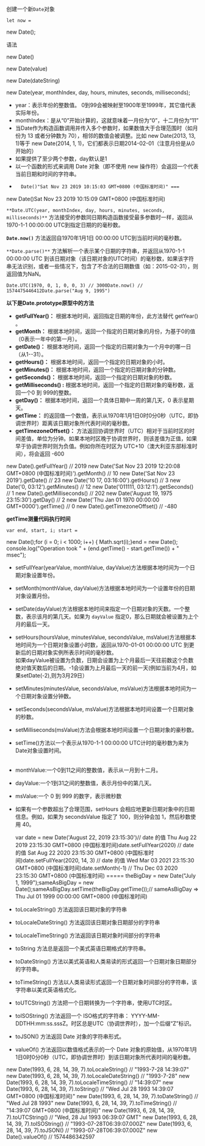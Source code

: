 创建一个新`Date`对象

    let now = 
new Date();

语法

    
new Date()

new Date(value)

new Date(dateString)

new Date(year, monthIndex, day, hours, minutes, seconds, milliseconds);

*   year：表示年份的整数值。 0到99会被映射至1900年至1999年，其它值代表实际年份。
*   monthIndex：是从“0”开始计算的，这就意味着一月份为“0”，十二月份为“11”
*   当Date作为构造函数调用并传入多个参数时，如果数值大于合理范围时（如月份为 13 或者分钟数为 70），相邻的数值会被调整。比如 
new Date(2013, 13, 1)等于
new Date(2014, 1, 1)，它们都表示日期2014-02-01（注意月份是从0开始的）
*   如果提供了至少两个参数，day默认是1
*   以一个函数的形式来调用 Date 对象（即不使用 new 操作符）会返回一个代表当前日期和时间的字符串。
*       Date()"Sat Nov 23 2019 10:15:03 GMT+0800 (中国标准时间)" === 
new Date()Sat Nov 23 2019 10:15:09 GMT+0800 (中国标准时间)
    

`**Date.UTC(year, monthIndex, day, hours, minutes, seconds, milliseconds)**` 方法接受的参数同日期构造函数接受最多参数时一样，返回从1970-1-1 00:00:00 UTC到指定日期的的毫秒数。

**`Date.now()`** 方法返回自1970年1月1日 00:00:00 UTC到当前时间的毫秒数。

`**Date.parse()**` 方法解析一个表示某个日期的字符串，并返回从1970-1-1 00:00:00 UTC 到该日期对象（该日期对象的UTC时间）的毫秒数，如果该字符串无法识别，或者一些情况下，包含了不合法的日期数值（如：2015-02-31），则返回值为NaN。

    ​Date.UTC(1970, 0, 1, 0, 0, 3) // 3000​Date.now() // 1574475446412Date.parse("Aug 9, 1995")

**以下是Date.prototype原型中的方法**

*   **getFullYear()：** 根据本地时间，返回指定日期的年份，此方法替代 getYear() 。
*   **getMonth：** 根据本地时间，返回一个指定的日期对象的月份，为基于0的值（0表示一年中的第一月）。
*   **getDate()：** 根据本地时间，返回一个指定的日期对象为一个月中的哪一日（从1--31）。 
*   **getHours()：** 根据本地时间，返回一个指定的日期对象的小时。
*   **getMinutes()：** 根据本地时间，返回一个指定的日期对象的分钟数。
*   **getSeconds()：** 根据本地时间，返回一个指定的日期对象的秒数。
*   **getMilliseconds() :** 根据本地时间，返回一个指定的日期对象的毫秒数，返回一个0 到 999的整数。
*   **getDay()：** 根据本地时间，返回一个具体日期中一周的第几天，0 表示星期天。
*   **getTime：** 的返回值一个数值，表示从1970年1月1日0时0分0秒（UTC，即协调世界时）距离该日期对象所代表时间的毫秒数。
*   **getTimezoneOffset()：** 方法返回协调世界时（UTC）相对于当前时区的时间差值，单位为分钟。如果本地时区晚于协调世界时，则该差值为正值，如果早于协调世界时则为负值。例如你所在时区为 UTC+10（澳大利亚东部标准时间），将会返回 -600

    
new Date().getFullYear() // 2019
new Date('Sat Nov 23 2019 12:20:08 GMT+0800 (中国标准时间)').getMonth() // 10
new Date('Sat Nov 23 2019').getDate() // 23
new Date('10 17, 03:16:00').getHours() // 3
new Date('0, 03:12').getMinutes() // 12
new Date('011111, 03:12:1').getSeconds() // 1
new Date().getMilliseconds() // 202
new Date('August 19, 1975 23:15:30').getDay() // 2
new Date('Thu Jan 01 1970 00:00:00 GMT+0000').getTime() // 0
new Date().getTimezoneOffset() // -480

**getTime测量代码执行时间**

    var end, start, i; start = 
new Date();for (i = 0; i < 1000; i++) {  Math.sqrt(i);}end = 
new Date(); console.log("Operation took " + (end.getTime() - start.getTime()) + " msec");

*   setFullYear(yearValue, monthValue, dayValue)方法根据本地时间为一个日期对象设置年份。
*   setMonth(monthValue, dayValue)方法根据本地时间为一个设置年份的日期对象设置月份。
*   setDate(dayValue)方法根据本地时间来指定一个日期对象的天数。一个整数，表示该月的第几天。如果为 `dayValue` 指定0，那么日期就会被设置为上个月的最后一天。
*   setHours(hoursValue, minutesValue, secondsValue, msValue)方法根据本地时间为一个日期对象设置小时数，返回从1970-01-01 00:00:00 UTC 到更新后的日期对象实例所表示时间的毫秒数。  
    如果dayValue被设置为负数，日期会设置为上个月最后一天往前数这个负数绝对值天数后的日期。-1会设置为上月最后一天的前一天(例如当前为4月，如果setDate(-2),则为3月29日）
*   setMinutes(minutesValue, secondsValue, msValue)方法根据本地时间为一个日期对象设置分钟数。
*   setSeconds(secondsValue, msValue)方法根据本地时间设置一个日期对象的秒数。
*   setMilliseconds(msValue)方法会根据本地时间设置一个日期对象的豪秒数。
*   setTime()方法以一个表示从1970-1-1 00:00:00 UTC计时的毫秒数为来为Date对象设置时间。  
     
*   monthValue:一个0到11之间的整数值，表示从一月到十二月。
*   dayValue:一个1到31之间的整数值，表示月份中的第几天。
*   msValue:一个 0 到 999 的数字，表示微秒数
*   如果有一个参数超出了合理范围，setHours 会相应地更新日期对象中的日期信息。例如，如果为 secondsValue 指定了 100，则分钟会加 1，然后秒数使用 40。

    var date = 
new Date('August 22, 2019 23:15:30')// date 的值 Thu Aug 22 2019 23:15:30 GMT+0800 (中国标准时间)date.setFullYear(2020) // date 的值 Sat Aug 22 2020 23:15:30 GMT+0800 (中国标准时间)date.setFullYear(2020, 14, 3) // date 的值 Wed Mar 03 2021 23:15:30 GMT+0800 (中国标准时间)date.setMonth(-1) // Thu Dec 03 2020 23:15:30 GMT+0800 (中国标准时间) ===== theBigDay = 
new Date("July 1, 1999");sameAsBigDay = 
new Date();sameAsBigDay.setTime(theBigDay.getTime());// sameAsBigDay => Thu Jul 01 1999 00:00:00 GMT+0800 (中国标准时间)

*   toLocaleString() 方法返回该日期对象的字符串
*   toLocaleDateString() 方法返回该日期对象日期部分的字符串
*   toLocaleTimeString() 方法返回该日期对象时间部分的字符串
*   toString 方法总是返回一个美式英语日期格式的字符串。
*   toDateString() 方法以美式英语和人类易读的形式返回一个日期对象日期部分的字符串。
*   toTimeString() 方法以人类易读形式返回一个日期对象时间部分的字符串，该字符串以美式英语格式化。
*   toUTCString() 方法把一个日期转换为一个字符串，使用UTC时区。
*   toISOString() 方法返回一个 ISO格式的字符串： YYYY-MM-DDTHH:mm:ss.sssZ。时区总是UTC（协调世界时），加一个后缀“Z”标识。
*   toJSON() 方法返回 Date 对象的字符串形式。
*   valueOf() 方法返回以数值格式表示的一个 Date 对象的原始值，从1970年1月1日0时0分0秒（UTC，即协调世界时）到该日期对象所代表时间的毫秒数。

    
new Date(1993, 6, 28, 14, 39, 7).toLocaleString() // "1993-7-28 14:39:07"
new Date(1993, 6, 28, 14, 39, 7).toLocaleDateString() // "1993-7-28"
new Date(1993, 6, 28, 14, 39, 7).toLocaleTimeString() // "14:39:07"
new Date(1993, 6, 28, 14, 39, 7).toString() // "Wed Jul 28 1993 14:39:07 GMT+0800 (中国标准时间)"
new Date(1993, 6, 28, 14, 39, 7).toDateString() // "Wed Jul 28 1993"
new Date(1993, 6, 28, 14, 39, 7).toTimeString() // "14:39:07 GMT+0800 (中国标准时间)"
new Date(1993, 6, 28, 14, 39, 7).toUTCString() // "Wed, 28 Jul 1993 06:39:07 GMT"
new Date(1993, 6, 28, 14, 39, 7).toISOString() // "1993-07-28T06:39:07.000Z"
new Date(1993, 6, 28, 14, 39, 7).toJSON() // "1993-07-28T06:39:07.000Z"
new Date().valueOf() // 1574486342597
